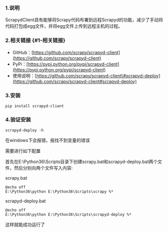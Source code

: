 ### 1.说明

ScrapydClient具有能够将Scrapy代码布署到远程Scrapyd的功能，减少了手动将代码打包成egg文件，并将egg文件上传到远程主机的过程。

### 2.相关链接 {#1-相关链接}

* GitHub：[https://github.com/scrapy/scrapyd-client](https://github.com/scrapy/scrapyd-client)
* PyPi：[https://pypi.python.org/pypi/scrapyd-client](https://pypi.python.org/pypi/scrapyd-client)
* 使用说明：[https://github.com/scrapy/scrapyd-client\#scrapyd-deploy](https://github.com/scrapy/scrapyd-client#scrapyd-deploy)

### 3.安装

```
pip install scrapyd-client
```

### 4.验证安装

```
scrapyd-deploy -h
```

在windows下会报错，报找不到变量的错误

需要进行如下配置

首先在E:\Python36\Scripts目录下创建scrapy.bat和scrapyd-deploy.bat两个文件，然后分别向两个文件写入内容:

scrapy.bat

```
@echo off
E:\Python36\python E:\Python36\Scripts\scrapy %*
```

scrapyd-deploy.bat

```
@echo off
E:\Python36\python E:\Python36\Scripts\scrapyd-deploy %*
```

这样就能成功运行了

